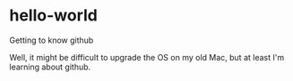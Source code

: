 # hello-world
Getting to know github

Well, it might be difficult to upgrade the OS on my old Mac, but at least I'm learning about github.
